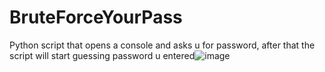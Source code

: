 # BruteForceYourPass
Python script that opens a console and asks u for password, after that the script will start guessing password u entered![image](https://user-images.githubusercontent.com/95175135/145593340-06a52ed2-2ac3-468c-bee0-764011ce5586.png)
